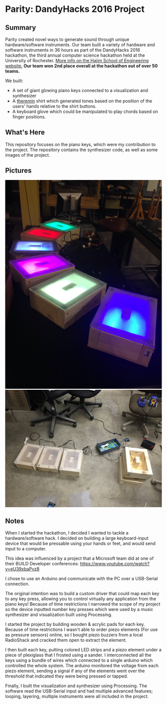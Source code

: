 # Parity: DandyHacks 2016 Project
## Summary

Parity created novel ways to generate sound through unique hardware/software instruments. Our team built a variety of hardware and software instruments in 36 hours as part of the DandyHacks 2016 hackathon, the third annual computer science hackathon held at the University of Rochester. [More info on the Hajim School of Engineering website.](http://www.hajim.rochester.edu/news/2016-04-21_dandyhacks.html) __Our team won 2nd place overall at the hackathon out of over 50 teams.__

We built:
- A set of giant glowing piano keys connected to a visualization and synthesizer
- A [theremin](https://en.wikipedia.org/wiki/Theremin) shirt which generated tones based on the position of the users' hands relative to the shirt buttons.
- A keyboard glove which could be manipulated to play chords based on finger positions.

## What's Here

This repository focuses on the piano keys, which were my contribution to the project. The repository contains the synthesizer code, as well as some images of the project.

## Pictures
![Picture 3](/Images/picture3.jpg)
![Picture 2](/Images/picture2.jpg)

## Notes

When I started the hackathon, I decided I wanted to tackle a hardware/software hack. I decided on building a large keyboard-input device that would be pressable using your hands or feet, and would send input to a computer. 

This idea was influenced by a project that a Microsoft team did at one of their BUILD Developer conferences: https://www.youtube.com/watch?v=eU39xbaPvz8

I chose to use an Arduino and communicate with the PC over a USB-Serial connection.

The original intention was to build a custom driver that could map each key to any key press, allowing you to control virtually any application from the piano keys! Because of time restrictions I narrowed the scope of my project so the device inputted number key presses which were used by a music synthesizer and visualization built using Processing.

I started the project by building wooden & acrylic pads for each key. Because of time restrictions I wasn't able to order piezo elements (For use as pressure sensors) online, so I bought piezo buzzers from a local RadioShack and cracked them open to extract the element.

I then built each key, putting colored LED strips and a piezo element under a piece of plexiglass that I frosted using a sander. I interconnected all the keys using a bundle of wires which connected to a single arduino which controlled the whole system. The arduino monitored the voltage from each piezo element, sending a signal if any of the elements went over the threshold that indicated they were being pressed or tapped.

Finally, I built the visualization and synthesizer using Processing. The software read the USB-Serial input and had multiple advanced features; looping, layering, multiple instruments were all included in the project.
